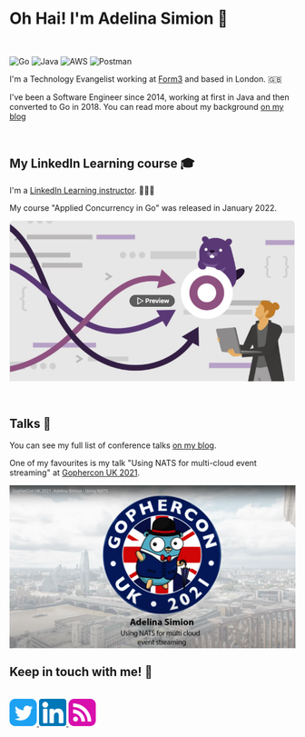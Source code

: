 # Oh Hai! I'm Adelina Simion 👋
<br/>

![Go](https://img.shields.io/badge/go-%2300ADD8.svg?style=for-the-badge&logo=go&logoColor=white)
![Java](https://img.shields.io/badge/java-%23ED8B00.svg?style=for-the-badge&logo=java&logoColor=white)
![AWS](https://img.shields.io/badge/AWS-%23FF9900.svg?style=for-the-badge&logo=amazon-aws&logoColor=white)
![Postman](https://img.shields.io/badge/Postman-FF6C37?style=for-the-badge&logo=postman&logoColor=white)

I'm a Technology Evangelist working at [Form3](https://www.form3.tech/) and based in London. 🇬🇧 

I've been a Software Engineer since 2014, working at first in Java and then converted to Go in 2018.
You can read more about my background [on my blog](https://adelinasimion.dev/about_me/)

<br/>

## My LinkedIn Learning course 🎓

I'm a [LinkedIn Learning instructor](https://www.linkedin.com/learning/instructors/adelina-simion). 👩🏻‍🏫

My course "Applied Concurrency in Go" was released in January 2022.

<a href="https://www.linkedin.com/learning/applied-concurrency-in-go/" target="_blank"><img align="center" src="images/conc-course.png"/></a>

<br/>

## Talks 🎤

You can see my full list of conference talks [on my blog](https://adelinasimion.dev/talks/).

One of my favourites is my talk "Using NATS for multi-cloud event streaming" at [Gophercon UK 2021](https://www.gophercon.co.uk/).

<a href="https://youtu.be/AhnL5addsVo" target="_blank">
    <img align="center" src="images/nats-talk.png" />
</a>

<br/>

## Keep in touch with me! 💌
<br/>

<a href="https://twitter.com/classic_addetz" target="_blank">
   <img src="images/twitter.png" width="48"/>
</a>
<a href="https://www.linkedin.com/in/adelina-simion/" target="_blank">
   <img src="images/linkedin.png" width="48"/>
</a>
<a href="https://adelinasimion.dev/" target="_blank">
   <img src="images/rss.png" width="48"/>
</a>